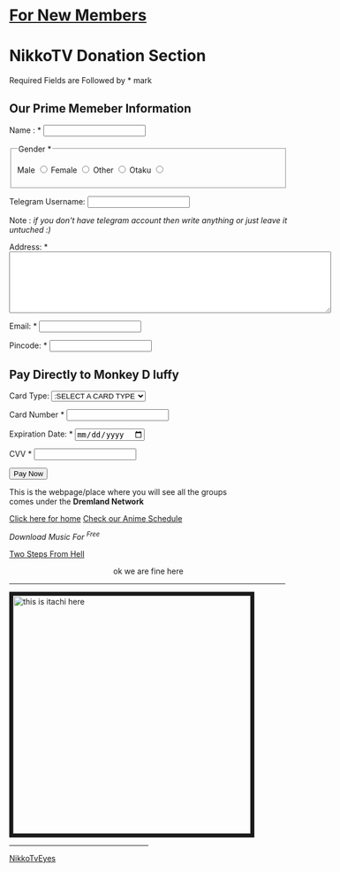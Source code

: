 
<html lang="en">
<head>
    <meta charset="UTF-8">
    <meta name="viewport" content="width=device-width, initial-scale=1.0">
    <title>Donation</title>
</head>
<body>
    <h1><a href="Anime-Nikko/Front/Run.html">For New Members</a></h1>
        <form action="">
            <h1> NikkoTV Donation Section</h1>
            <p> Required Fields are Followed by * mark</p>
            <h2>Our Prime Memeber Information</h2>
            <p>Name : * <input type="text" name="name" required> </p>
            <fieldset>
                <legend>Gender *</legend>
            <p>
                Male <input type="radio" name="sex" id="">
                Female <input type="radio" name="sex" id="">
                Other <input type="radio" name="sex" id="">
                Otaku <input type="radio" name="sex" id="">
            </p>
        </fieldset>
            <p>Telegram Username: <input type="text" name="id" id=""> </p>
            <p> Note : <i>if you don't have telegram account then write anything or just leave it untuched :)</i></p>
        <p> Address: * <textarea name="address" id="address" cols="70" rows="7" required></textarea> </p>
        <p>Email: * <input type="email" name="email" id="email" required></p>
        <p>Pincode: * <input type="number" name="pincode" id="pincode" required></p>
        <h2>Pay Directly to Monkey D luffy</h2>
        <p>Card Type: 
            <select name="card_type" id="card_type">
            <option value="">:SELECT A CARD TYPE</option>
            <option value="visa">visa</option>
            <option value="MasterCard">MasterCard</option>
            <option value="Bitcoin">Bitcoin</option>
            <option value="rupay">rupay</option>
        </select>
        </p> 
        <P>
            Card Number * <input type="number" name="cardnumber" id="cardnumber" required>
        </P>
        <p>
            Expiration Date: * <input type="date" name="exp" id="exp" required>
        </p>
        <p>
            CVV * <input type="password" name="cvv" id="cvv" required>
        </p> 
        <input type="submit" value="Pay Now">
        </form>
    <p>This is the webpage/place where you will see all the groups <br> comes under the <b>Dremland Network</b></p>
    <a href="index.html">Click here for home</a>
    <a href="Animeschedule.html">Check our Anime Schedule</a>
    <p><i> Download Music For <sup>Free</sup></i></p>
    <a href="Music/Two Steps From Hell - To Glory(MP3_160K).mp3" target="_blank">Two Steps From Hell</a>
    <p> <center>ok we are fine here </center> </p>
    <hr width="500px" />
    <img src="img/wp5490849-itachi-aesthetic-desktop-wallpapers.jpg" width="430px" border="7px" alt="this is itachi here">
    <hr width="50%" />
    <a href="eye.html">NikkoTvEyes</a>

</body>
</hTML>

